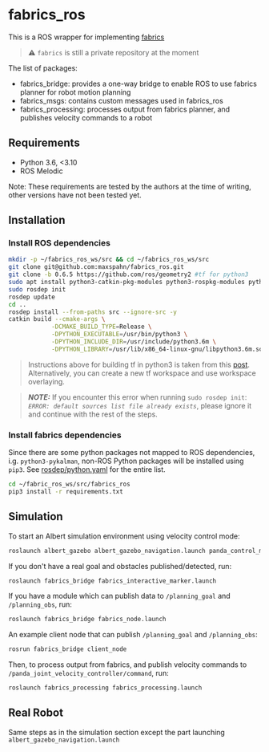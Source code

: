 # fabrics_ros

This is a ROS wrapper for implementing [fabrics](https://github.com/maxspahn/fabrics)

> ⚠️ `fabrics` is still a private repository at the moment 


The list of packages:
- fabrics_bridge: provides a one-way bridge to enable ROS to use fabrics planner for robot motion planning
- fabrics_msgs: contains custom messages used in fabrics_ros
- fabrics_processing: processes output from fabrics planner, and publishes velocity commands to a robot

## Requirements

- Python 3.6, <3.10
- ROS Melodic

Note: These requirements are tested by the authors at the time of writing, other versions have not been tested yet.

## Installation

### Install ROS dependencies

```bash
mkdir -p ~/fabrics_ros_ws/src && cd ~/fabrics_ros_ws/src
git clone git@github.com:maxspahn/fabrics_ros.git
git clone -b 0.6.5 https://github.com/ros/geometry2 #tf for python3
sudo apt install python3-catkin-pkg-modules python3-rospkg-modules python3-empy #prerequisites to use python3 with ROS
sudo rosdep init
rosdep update
cd ..
rosdep install --from-paths src --ignore-src -y
catkin build --cmake-args \
            -DCMAKE_BUILD_TYPE=Release \
            -DPYTHON_EXECUTABLE=/usr/bin/python3 \
            -DPYTHON_INCLUDE_DIR=/usr/include/python3.6m \
            -DPYTHON_LIBRARY=/usr/lib/x86_64-linux-gnu/libpython3.6m.so
```

> Instructions above for building tf in python3 is taken from this [post](https://answers.ros.org/question/326226/importerror-dynamic-module-does-not-define-module-export-function-pyinit__tf2/). Alternatively, you can create a new tf workspace and use workspace overlaying.

> **_NOTE:_**  If you encounter this error when running `sudo rosdep init`:  
*`ERROR: default sources list file already exists`*, please ignore it and continue with the rest of the steps.

### Install fabrics dependencies


Since there are some python packages not mapped to ROS dependencies, i.g. `python3-pykalman`, non-ROS Python packages will be installed using `pip3`. See [rosdep/python.yaml](https://github.com/ros/rosdistro/blob/master/rosdep/python.yaml) for the entire list.


```bash
cd ~/fabric_ros_ws/src/fabrics_ros
pip3 install -r requirements.txt
```





## Simulation

To start an Albert simulation environment using velocity control mode:

```bash
roslaunch albert_gazebo albert_gazebo_navigation.launch panda_control_mode:=velocity
```

If you don't have a real goal and obstacles published/detected, run:

```bash
roslaunch fabrics_bridge fabrics_interactive_marker.launch
```


If you have a module which can publish data to `/planning_goal` and `/planning_obs`, run:

```bash
roslaunch fabrics_bridge fabrics_node.launch
```
An example client node that can publish `/planning_goal` and `/planning_obs`:


```bash
rosrun fabrics_bridge client_node
```



Then, to process output from fabrics, and publish velocity commands to `/panda_joint_velocity_controller/command`, run:

```bash
roslaunch fabrics_processing fabrics_processing.launch
```

## Real Robot


Same steps as in the simulation section except the part launching `albert_gazebo_navigation.launch` 

